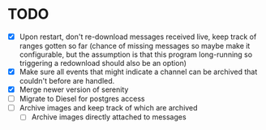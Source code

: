 # TODO

- [X] Upon restart, don't re-download messages received live, keep track of ranges gotten so far (chance of missing messages so maybe make it configurable, but the assumption is that this program long-running so triggering a redownload should also be an option)
- [X] Make sure all events that might indicate a channel can be archived that couldn't before are handled.
- [X] Merge newer version of serenity
- [ ] Migrate to Diesel for postgres access
- [ ] Archive images and keep track of which are archived
    - [ ] Archive images directly attached to messages
